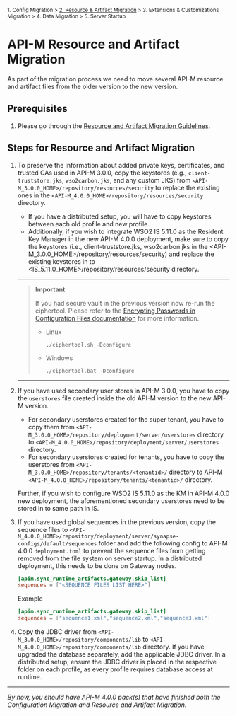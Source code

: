 <small> 1. Config Migration > [2. Resource & Artifact Migration](./resource-and-artifact-migration.md) > 3. Extensions & Customizations Migration > 4. Data Migration > 5. Server Startup </small>

# API-M Resource and Artifact Migration

As part of the migration process we need to move several API-M resource and artifact files from the older version to the new version. 

## Prerequisites

1. Please go through the [Resource and Artifact Migration Guidelines](../../../general-resource-and-artifact-migration.md).

## Steps for Resource and Artifact Migration

1. To preserve the information about added private keys, certificates, and trusted CAs used in API-M 3.0.0, copy the keystores (e.g., `client-truststore.jks`, `wso2carbon.jks`, and any custom JKS) from `<API-M_3.0.0_HOME>/repository/resources/security` to replace the existing ones in the `<API-M_4.0.0_HOME>/repository/resources/security` directory. 

   - If you have a distributed setup, you will have to copy keystores between each old profile and new profile.
   - Additionally, if you wish to integrate WSO2 IS 5.11.0 as the Resident Key Manager in the new API-M 4.0.0 deployment, make sure to copy the keystores (i.e., client-truststore.jks, wso2carbon.jks in the <API-M_3.0.0_HOME>/repository/resources/security) and replace the existing keystores in to <IS_5.11.0_HOME>/repository/resources/security directory.
    ---
    > **Important**
    > 
    > If you had secure vault in the previous version now re-run the ciphertool. Please refer to the [Encrypting Passwords in Configuration Files documentation](https://apim.docs.wso2.com/en/4.0.0/install-and-setup/setup/security/logins-and-passwords/working-with-encrypted-passwords/#encrypting-passwords-in-product-configurations) for more information.
    >  - Linux
    >    ```
    >    ./ciphertool.sh -Dconfigure
    >    ```
    >  - Windows
    >    ```
    >    ./ciphertool.bat -Dconfigure
    >    ```

    ---

2. If you have used secondary user stores in API-M 3.0.0, you have to copy the `userstores` file created inside the old API-M version to the new API-M version.

   - For secondary userstores created for the super tenant, you have to copy them from `<API-M_3.0.0_HOME>/repository/deployment/server/userstores` directory to `<API-M_4.0.0_HOME>/repository/deployment/server/userstores` directory.
   - For secondary userstores created for tenants, you have to copy the userstores from `<API-M_3.0.0_HOME>/repository/tenants/<tenantid>/`  directory to API-M `<API-M_4.0.0_HOME>/repository/tenants/<tenantid>/` directory.

   Further, if you wish to configure WSO2 IS 5.11.0 as the KM in API-M 4.0.0 new deployment, the aforementioned secondary userstores need to be stored in to same path in IS.


3. If you have used global sequences in the previous version, copy the sequence files to `<API-M_4.0.0_HOME>/repository/deployment/server/synapse-configs/default/sequences` folder and add the following config to API-M 4.0.0 `deployment.toml` to prevent the sequence files from getting removed from the file system on server startup. In a distributed deployment, this needs to be done on Gateway nodes.
   
    ```toml
    [apim.sync_runtime_artifacts.gateway.skip_list]
    sequences = ["<SEQUENCE FILES LIST HERE>"]
   ```
   
   Example
   ```toml
   [apim.sync_runtime_artifacts.gateway.skip_list]
   sequences = ["sequence1.xml","sequence2.xml","sequence3.xml"]
    ```

4. Copy the JDBC driver from `<API-M_3.0.0_HOME>/repository/components/lib` to `<API-M_4.0.0_HOME>/repository/components/lib` directory. If you have upgraded the database separately, add the applicable JDBC driver. In a distributed setup, ensure the JDBC driver is placed in the respective folder on each profile, as every profile requires database access at runtime.
   
---
*By now, you should have API-M 4.0.0 pack(s) that have finished both the Configuration Migration and Resource and Artifact Migration.*
